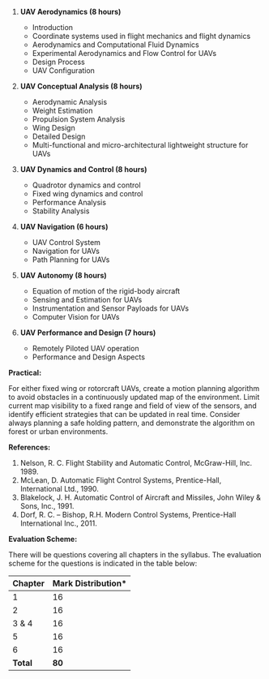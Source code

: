 
1. **UAV Aerodynamics (8 hours)**
   * Introduction
   * Coordinate systems used in flight mechanics and flight dynamics
   * Aerodynamics and Computational Fluid Dynamics
   * Experimental Aerodynamics and Flow Control for UAVs
   * Design Process
   * UAV Configuration

2. **UAV Conceptual Analysis (8 hours)**
   * Aerodynamic Analysis
   * Weight Estimation
   * Propulsion System Analysis
   * Wing Design
   * Detailed Design
   * Multi-functional and micro-architectural lightweight structure for UAVs

3. **UAV Dynamics and Control (8 hours)**
   * Quadrotor dynamics and control
   * Fixed wing dynamics and control
   * Performance Analysis
   * Stability Analysis

4. **UAV Navigation (6 hours)**
   * UAV Control System
   * Navigation for UAVs
   * Path Planning for UAVs

5. **UAV Autonomy (8 hours)**
   * Equation of motion of the rigid-body aircraft
   * Sensing and Estimation for UAVs
   * Instrumentation and Sensor Payloads for UAVs
   * Computer Vision for UAVs

6. **UAV Performance and Design (7 hours)**
   * Remotely Piloted UAV operation
   * Performance and Design Aspects

**Practical:**

For either fixed wing or rotorcraft UAVs, create a motion planning algorithm to avoid obstacles in a continuously updated map of the environment. Limit current map visibility to a fixed range and field of view of the sensors, and identify efficient strategies that can be updated in real time. Consider always planning a safe holding pattern, and demonstrate the algorithm on forest or urban environments.

**References:**

1. Nelson, R. C. Flight Stability and Automatic Control, McGraw-Hill, Inc. 1989.
2. McLean, D. Automatic Flight Control Systems, Prentice-Hall, International Ltd., 1990.
3. Blakelock, J. H. Automatic Control of Aircraft and Missiles, John Wiley & Sons, Inc., 1991.
4. Dorf, R. C. – Bishop, R.H. Modern Control Systems, Prentice-Hall International Inc., 2011.

**Evaluation Scheme:**

There will be questions covering all chapters in the syllabus. The evaluation scheme for the questions is indicated in the table below:

| Chapter   | Mark Distribution\* |
| --------- | ------------------- |
| 1         | 16                  |
| 2         | 16                  |
| 3 & 4     | 16                  |
| 5         | 16                  |
| 6         | 16                  |
| **Total** | **80**              |

